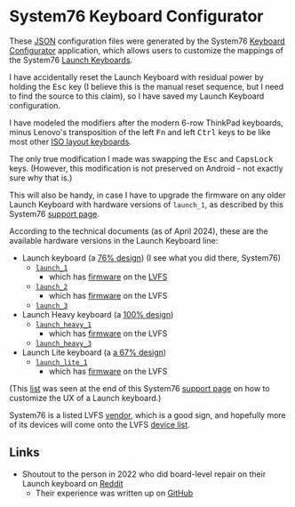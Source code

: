 # System76 Keyboard Configurator

These [JSON](https://en.wikipedia.org/wiki/JSON) configuration files were
generated by the System76 [Keyboard Configurator](https://system76.com/accessories/launch/download)
application, which allows users to customize the mappings of the System76
[Launch Keyboards](https://system76.com/accessories/launch).

I have accidentally reset the Launch Keyboard with residual power by holding
the <kbd>Esc</kbd> key (I believe this is the manual reset sequence, but I need
to find the source to this claim), so I have saved my Launch Keyboard
configuration.

I have modeled the modifiers after the modern 6-row ThinkPad keyboards, minus
Lenovo's transposition of the left <kbd>Fn</kbd> and left <kbd>Ctrl</kbd> keys
to be like most other [ISO layout keyboards](https://en.wikipedia.org/wiki/Keyboard_layout#Physical_layouts).

The only true modification I made was swapping the <kbd>Esc</kbd> and
<kbd>CapsLock</kbd> keys.  (However, this modification is not preserved on
Android - not exactly sure why that is.)

This will also be handy, in case I have to upgrade the firmware on any older
Launch Keyboard with hardware versions of `launch_1`, as described by this
System76 [support page](https://support.system76.com/articles/launch_2-firmware-update/).

According to the technical documents (as of April 2024), these are the available hardware
versions in the Launch Keyboard line:

* Launch keyboard (a [76% design](https://deskthority.net/wiki/75%25)) (I see what you did there, System76)
    * [`launch_1`](https://tech-docs.system76.com/models/launch_1/README.html)
        * which has [firmware](https://fwupd.org/lvfs/devices/com.system76.launch_1.firmware) on the [LVFS](https://en.wikipedia.org/wiki/Fwupd#Linux_Vendor_Firmware_Service)
    * [`launch_2`](https://tech-docs.system76.com/models/launch_2/README.html)
        * which has [firmware](https://fwupd.org/lvfs/devices/com.system76.launch_2.firmware) on the LVFS
    * [`launch_3`](https://tech-docs.system76.com/models/launch_3/README.html)
* Launch Heavy keyboard (a [100% design](https://deskthority.net/wiki/100%25))
    * [`launch_heavy_1`](https://tech-docs.system76.com/models/launch_heavy_1/README.html)
        * which has [firmware](https://fwupd.org/lvfs/devices/com.system76.launch_heavy_1.firmware) on the LVFS
    * [`launch_heavy_3`](https://tech-docs.system76.com/models/launch_heavy_3/README.html)
* Launch Lite keyboard (a [a 67% design](https://deskthority.net/wiki/60%25))
    * [`launch_lite_1`](https://tech-docs.system76.com/models/launch_lite_1/README.html)
        * which has [firmware](https://fwupd.org/lvfs/devices/com.system76.launch_lite_1.firmware) on the LVFS

(This [list](https://support.system76.com/articles/launch-keyboard/#tech-docs)
was seen at the end of this System76
[support page](https://support.system76.com/articles/launch-keyboard/#tech-docs)
on how to customize the UX of a Launch keyboard.)

System76 is a listed LVFS [vendor](https://fwupd.org/lvfs/vendors/#system76),
which is a good sign, and hopefully more of its devices will come onto the LVFS
[device list](https://fwupd.org/lvfs/devices/).

## Links
* Shoutout to the person in 2022 who did board-level repair on their Launch keyboard on [Reddit](https://old.reddit.com/r/System76/comments/xngaro/fixing_my_launch_keyboard_myself_and_shoutout_to/)
    * Their experience was written up on [GitHub](https://github.com/kelvie/org-public/blob/main/2022-09-18-launch-repair.org)

